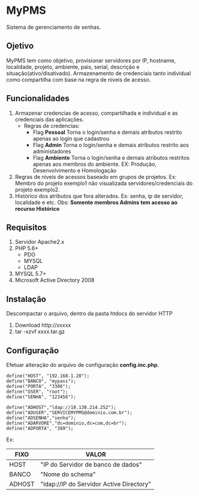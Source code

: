 MyPMS
============

Sistema de gerenciamento de senhas.

Ojetivo
-------

MyPMS tem como objetivo, provisionar servidores por IP, hostname, localidade, projeto, ambiente, pais, serial, descrição e situação(ativo/disativado). Armazenamento de credenciais tanto individual como compartilha com base na regra de niveis de acesso.

Funcionalidades
---------------

1. Armazenar credencias de acesso, compartilhada e individual e as credenciais das aplicações.
	- Regras de credencias:
		- Flag **Pessoal** Torna o login/senha e demais atributos restrito apenas ao login que cadastrou
		- Flag **Admin** Torna o login/senha e demais atributos restrito aos administadores
		- Flag **Ambiente** Torna o login/senha e demais atributos restritos apenas aos membros do ambiente. EX: Produção, Desenvolvimento e Homologação 
2. Regras de niveis de acessos baseado em grupos de projetos. Ex: Membro do projeto exemplo1 não visualizada servidores/credenciais do projeto exemplo2. 
3. Histórico dos atributos que fora alterados. Ex: senha, ip de servidor, localidade e etc. Obs: **Somente membros Admins tem acesso ao recurso Histórico**


Requisitos
----------

1. Servidor Apache2.x
2. PHP 5.6+
	- PDO
	- MYSQL
	- LDAP
3. MYSQL 5.7+
4. Microsoft Active Directory 2008

Instalação
----------

Descompactar o arquivo, dentro da pasta htdocs do servidor HTTP

1. Download http://xxxxx
2. tar -xzvf xxxx.tar.gz

Configuração
------------

Efetuar alteração do arquivo de configuração **config.inc.php**.

```
define("HOST", "192.168.1.20");
define("BANCO", "mypass");
define("PORTA", "3306");
define("USER", "root");
define("SENHA", "123456");

define("ADHOST","ldap://10.130.214.252");
define("ADUSER","SERVICEMYPMS@dominio.com.br");
define("ADSENHA","senha");
define("ADARVORE","dc=dominio,dc=com,dc=br");
define("ADPORTA", "389");
```

Ex:

FIXO   | VALOR
------ | ------
HOST   | "IP do Servidor de banco de dados"
BANCO  | "Nome do schema"
ADHOST | "ldap://IP do Servidor Active Directory"